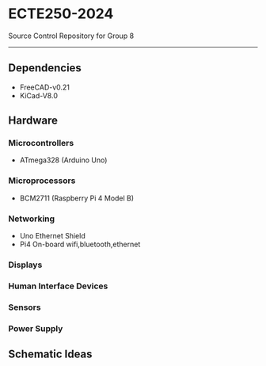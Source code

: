 # ECTE250-2024
Source Control Repository for Group 8

---
## Dependencies
- FreeCAD-v0.21
- KiCad-V8.0

## Hardware
### Microcontrollers
- ATmega328 (Arduino Uno)
### Microprocessors
- BCM2711 (Raspberry Pi 4 Model B)
### Networking
- Uno Ethernet Shield
- Pi4 On-board wifi,bluetooth,ethernet
### Displays
### Human Interface Devices
### Sensors
### Power Supply

## Schematic Ideas

